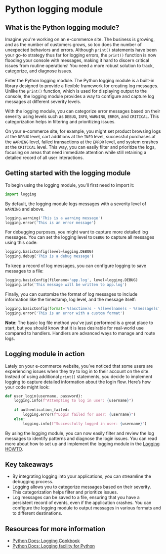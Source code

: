 
# Python logging module

## What is the Python logging module?

Imagine you're working on an e-commerce site. The business is growing, and as the number of customers grows, so too does the number of unexpected behaviors and errors. Although `print()` statements have been your go-to strategy thus far for logging errors, the `print()` function is now flooding your console with messages, making it hard to discern critical issues from routine operations! You need a more robust solution to track, categorize, and diagnose issues.

Enter the Python logging module. The Python logging module is a built-in library designed to provide a flexible framework for creating log messages. Unlike the `print()` function, which is used for displaying output to the console, the logging module provides a way to configure and capture log messages at different severity levels.

With the logging module, you can categorize error messages based on their severity using levels such as `DEBUG`, `INFO`, `WARNING`, `ERROR`, and `CRITICAL`. This categorization helps in filtering and prioritizing issues.

On your e-commerce site, for example, you might set product browsing logs at the `DEBUG` level, cart additions at the `INFO` level, successful purchases at the `WARNING` level, failed transactions at the `ERROR` level, and system crashes at the `CRITICAL` level. This way, you can easily filter and prioritize the logs, focusing on areas that need immediate attention while still retaining a detailed record of all user interactions.

## Getting started with the logging module

To begin using the logging module, you'll first need to import it:

```python
import logging
```

By default, the logging module logs messages with a severity level of `WARNING` and above.

```python
logging.warning('This is a warning message')
logging.error('This is an error message')
```

For debugging purposes, you might want to capture more detailed log messages. You can set the logging level to `DEBUG` to capture all messages using this code:

```python
logging.basicConfig(level=logging.DEBUG)
logging.debug('This is a debug message')
```

To keep a record of log messages, you can configure logging to save messages to a file:

```python
logging.basicConfig(filename='app.log', level=logging.DEBUG)
logging.info('This message will be written to app.log')
```

Finally, you can customize the format of log messages to include information like the timestamp, log level, and the message itself:

```python
logging.basicConfig(format='%(asctime)s - %(levelname)s - %(message)s', level=logging.DEBUG)
logging.error('This is an error with a custom format')
```

**Note**: The basic log file method you’ve just performed is a great place to start, but you should know that it is less desirable for real-world use compared to handlers. Handlers are advanced ways to manage and route logs.

## Logging module in action

Lately on your e-commerce website, you’ve noticed that some users are experiencing issues when they try to log in to their account on the site. Instead of using additional `print()` statements, you decide to implement logging to capture detailed information about the login flow. Here’s how your code might look:

```python
def user_login(username, password):
    logging.info(f"Attempting to log in user: {username}")
    
    if authentication_failed:
        logging.error(f"Login failed for user: {username}")
    else:
        logging.info(f"Successfully logged in user: {username}")
```

By using the logging module, you can now easily filter and review the log messages to identify patterns and diagnose the login issues. You can read more about how to set up and implement the logging module in the [Logging HOWTO](https://docs.python.org/3/howto/logging.html).

## Key takeaways

- By integrating logging into your applications, you can streamline the debugging process.
- Logging allows you to categorize messages based on their severity. This categorization helps filter and prioritize issues.
- Log messages can be saved to a file, ensuring that you have a persistent record of events, even if the application crashes. You can configure the logging module to output messages in various formats and to different destinations.

## Resources for more information

- [Python Docs: Logging Cookbook](https://docs.python.org/3/howto/logging-cookbook.html)
- [Python Docs: Logging facility for Python](https://docs.python.org/3/library/logging.html)
